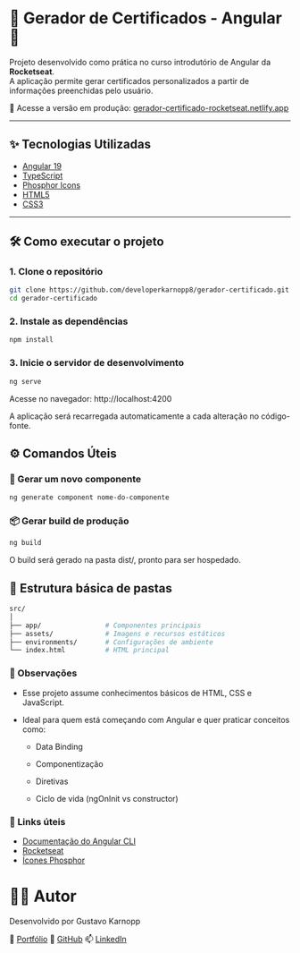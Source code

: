 
# 🧾 Gerador de Certificados - Angular 🚀

Projeto desenvolvido como prática no curso introdutório de Angular da **Rocketseat**.  
A aplicação permite gerar certificados personalizados a partir de informações preenchidas pelo usuário.

🔗 Acesse a versão em produção: [gerador-certificado-rocketseat.netlify.app](https://gerador-certificado-rocketseat.netlify.app)

---

## ✨ Tecnologias Utilizadas

- [Angular 19](https://angular.dev)
- [TypeScript](https://www.typescriptlang.org/)
- [Phosphor Icons](https://phosphoricons.com/?ref=outline7.com)
- [HTML5](https://developer.mozilla.org/en-US/docs/Web/Guide/HTML/HTML5)
- [CSS3](https://developer.mozilla.org/en-US/docs/Web/CSS)

---

## 🛠️ Como executar o projeto

### 1. Clone o repositório

```bash
git clone https://github.com/developerkarnopp8/gerador-certificado.git
cd gerador-certificado
```

### 2. Instale as dependências
```bash
npm install

```

### 3. Inicie o servidor de desenvolvimento
```bash
ng serve
```
Acesse no navegador: http://localhost:4200

A aplicação será recarregada automaticamente a cada alteração no código-fonte.

## ⚙️ Comandos Úteis
### 🔧 Gerar um novo componente
```bash
ng generate component nome-do-componente

```

### 📦 Gerar build de produção
```bash
ng build

```
O build será gerado na pasta dist/, pronto para ser hospedado.

## 📁 Estrutura básica de pastas
```bash
src/
│
├── app/                # Componentes principais
├── assets/             # Imagens e recursos estáticos
├── environments/       # Configurações de ambiente
└── index.html          # HTML principal
```
### 📌 Observações
* Esse projeto assume conhecimentos básicos de HTML, CSS e JavaScript.

* Ideal para quem está começando com Angular e quer praticar conceitos como:

    - Data Binding

    - Componentização

    - Diretivas

    - Ciclo de vida (ngOnInit vs constructor)

### 📎 Links úteis
* [Documentação do Angular CLI](https://angular.dev/tools/cli)
* [Rocketseat](https://www.rocketseat.com.br/)
* [Ícones Phosphor](https://phosphoricons.com/?ref=outline7.com)

# 👨‍💻 Autor
Desenvolvido por Gustavo Karnopp

🔗 [Portfólio](https://gustavokarnopp.vercel.app/)
🐙 [GitHub](https://github.com/developerkarnopp8)
📫 [LinkedIn](https://www.linkedin.com/in/gustavo-karnopp-039b8916b/)



